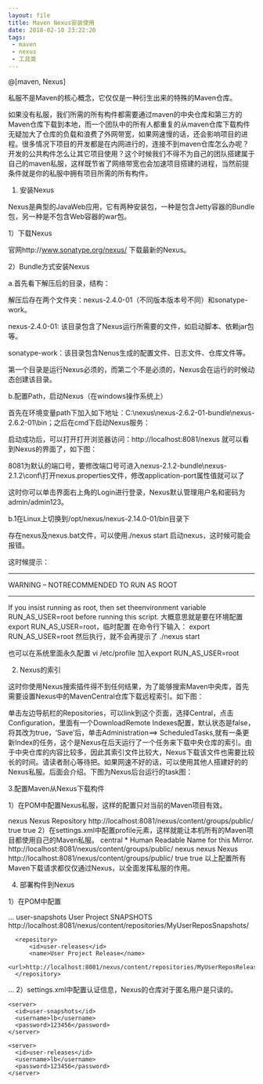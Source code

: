 ```yaml
---
layout: file
title: Maven Nexus安装使用
date: 2018-02-10 23:22:20
tags:
 - maven
 - nexus
 - 工具类
---
```


@[maven, Nexus]

私服不是Maven的核心概念，它仅仅是一种衍生出来的特殊的Maven仓库。

 如果没有私服，我们所需的所有构件都需要通过maven的中央仓库和第三方的Maven仓库下载到本地，而一个团队中的所有人都重复的从maven仓库下载构件无疑加大了仓库的负载和浪费了外网带宽，如果网速慢的话，还会影响项目的进程。很多情况下项目的开发都是在内网进行的，连接不到maven仓库怎么办呢？开发的公共构件怎么让其它项目使用？这个时候我们不得不为自己的团队搭建属于自己的maven私服，这样既节省了网络带宽也会加速项目搭建的进程，当然前提条件就是你的私服中拥有项目所需的所有构件。

 
1. 安装Nexus

Nexus是典型的JavaWeb应用，它有两种安装包，一种是包含Jetty容器的Bundle包，另一种是不包含Web容器的war包。

1）下载Nexus

官网http://www.sonatype.org/nexus/ 下载最新的Nexus。

2）Bundle方式安装Nexus

a.首先看下解压后的目录，结构：

解压后存在两个文件夹：nexus-2.4.0-01（不同版本版本号不同）和sonatype-work。

nexus-2.4.0-01: 该目录包含了Nexus运行所需要的文件，如启动脚本、依赖jar包等。

sonatype-work：该目录包含Nenus生成的配置文件、日志文件、仓库文件等。

第一个目录是运行Nexus必须的，而第二个不是必须的，Nexus会在运行的时候动态创建该目录。

b.配置Path，启动Nexus（在windows操作系统上）

首先在环境变量path下加入如下地址：C:\nexus\nexus-2.6.2-01-bundle\nexus-2.6.2-01\bin；之后在cmd下启动Nexus服务：

 
启动成功后，可以打开打开浏览器访问：http://localhost:8081/nexus 就可以看到Nexus的界面了，如下图：

8081为默认的端口号，要修改端口号可进入nexus-2.1.2-bundle\nexus-2.1.2\conf\打开nexus.properties文件，修改application-port属性值就可以了
 
 


这时你可以单击界面右上角的Login进行登录，Nexus默认管理用户名和密码为admin/admin123。

b.1在Linux上切换到/opt/nexus/nexus-2.14.0-01/bin目录下

存在nexus及nexus.bat文件，可以使用./nexus start 启动nexus，这时候可能会报错。

这时候提示：
****************************************
WARNING – NOTRECOMMENDED TO RUN AS ROOT
****************************************
If you insist running as root, then set theenvironment variable RUN_AS_USER=root before running this script.
大概意思就是要在环境配置export RUN_AS_USER=root，临时配置
在命令行下输入：
export RUN_AS_USER=root
然后执行，就不会再提示了
./nexus start
 
也可以在系统里面永久配置
vi /etc/profile  加入export RUN_AS_USER=root
 

2. Nexus的索引

这时你使用Nexus搜索插件得不到任何结果，为了能够搜索Maven中央库，首先需要设置Nexus中的MavenCentral仓库下载远程索引。如下图：


单击左边导航栏的Repositories，可以link到这个页面，选择Central，点击Configuration，里面有一个DownloadRemote Indexes配置，默认状态是false，将其改为true，‘Save’后，单击Administration==> ScheduledTasks,就有一条更新Index的任务，这个是Nexus在后天运行了一个任务来下载中央仓库的索引。由于中央仓库的内容比较多，因此其索引文件比较大，Nexus下载该文件也需要比较长的时间。请读者耐心等待把。如果网速不好的话，可以使用其他人搭建好的的Nexus私服。后面会介绍。下图为Nexus后台运行的task图：


 

3.配置Maven从Nexus下载构件

 

1）在POM中配置Nexus私服，这样的配置只对当前的Maven项目有效。

<repositories>
      <repository>
          <id>nexus</id>
          <name>Nexus Repository</name>
          <url>http://localhost:8081/nexus/content/groups/public/</url>
          <releases>
              <enabled>true</enabled>
          </releases>
          <snapshots>
              <enabled>true</enabled>
          </snapshots>
      </repository>
  </repositories>
2）在settings.xml中配置profile元素，这样就能让本机所有的Maven项目都使用自己的Maven私服。 
<mirrors>
    <mirror>
      <id>central</id>
      <mirrorOf>*</mirrorOf>
      <name>Human Readable Name for this Mirror.</name>
      <url>http://localhost:8081/nexus/content/groups/public/</url>
    </mirror>
  </mirrors>
  <profiles>
    <profile>
      <id>nexus</id>
      <repositories>
        <repository>
          <id>nexus</id>
          <name>Nexus</name>
          <url>http://localhost:8081/nexus/content/groups/public/</url>
            <releases>
                        <enabled>true</enabled>
                  </releases>
          <snapshots>
                        <enabled>true</enabled>
                  </snapshots>
        </repository>
      </repositories>
    </profile>
</profiles>
以上配置所有Maven下载请求都仅仅通过Nexus，以全面发挥私服的作用。

4. 部署构件到Nexus

1）在POM中配置

<project>
  ... 
  <distributionManagement>
<snapshotRepository>
        <id>user-snapshots</id>
        <name>User Project SNAPSHOTS</name>
        <url>http://localhost:8081/nexus/content/repositories/MyUserReposSnapshots/</url>
    </snapshotRepository>
    
      <repository>
          <id>user-releases</id>
          <name>User Project Release</name>
          <url>http://localhost:8081/nexus/content/repositories/MyUserReposRelease/</url>
      </repository>
      
  </distributionManagement>
   ...
</project>
2）settings.xml中配置认证信息，Nexus的仓库对于匿名用户是只读的。 
<servers>
  
    <server>
      <id>user-snapshots</id>
      <username>lb</username>
      <password>123456</password>
    </server>
        
    <server>
      <id>user-releases</id>
      <username>lb</username>
      <password>123456</password>
    </server>
        
  </servers>
